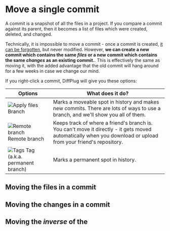 # Move a single commit

A commit is a snapshot of all the files in a project.  If you compare a commit against its parent, then it becomes a list of files which were created, deleted, and changed.

Technically, it is impossible to move a commit - once a commit is created, [it can be forgotten](../Branches/Reflog.html#Deleted), but never modified.  However, **we can create a new commit which contains the same *files* or a new commit which contains the same *changes* as an existing commit.**.  This is effectively the same as moving it, with the added advantage that the old commit will hang around for a few weeks in case we change our mind.

If you right-click a commit, DiffPlug will give you these options:

| Options     | What does it do?            |
|--                                |--                           |
| ![Apply files](Commit_Files.png) Branch | Marks a moveable spot in history and makes new commits. There are lots of ways to use a branch, and we'll show you all of them. |
| ![Remote branch](vcs_BranchRemote.png) Remote branch | Keeps track of where a friend's branch is. You can't move it directly - it gets moved automatically when you download or upload from your friend's repository. |
| ![Tags](vcs_Tag.png) Tag (a.k.a. permanent branch) | Marks a permanent spot in history.   |


## Moving the files in a commit

## Moving the changes in a commit

## Moving the *inverse* of the
